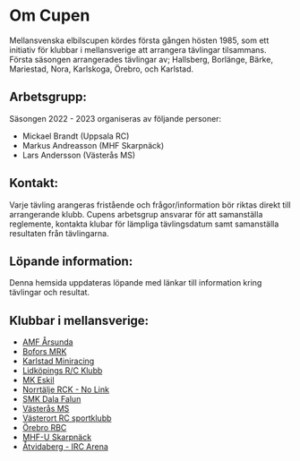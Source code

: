 # Om Cupen
Mellansvenska elbilscupen kördes första gången hösten 1985, som ett initiativ för klubbar i mellansverige att arrangera tävlingar tilsammans. Första säsongen arrangerades tävlingar av; Hallsberg, Borlänge, Bärke, Mariestad, Nora, Karlskoga, Örebro, och Karlstad.

## Arbetsgrupp:
Säsongen 2022 - 2023 organiseras av följande personer:
* Mickael Brandt (Uppsala RC)
* Markus Andreasson (MHF Skarpnäck)
* Lars Andersson (Västerås MS)

## Kontakt:
Varje tävling arangeras fristående och frågor/information bör riktas direkt till arrangerande klubb. Cupens arbetsgrup ansvarar för att samanställa reglemente, kontakta klubar för lämpliga tävlingsdatum samt samanställa resultaten från tävlingarna.

## Löpande information:
Denna hemsida uppdateras löpande med länkar till information kring tävlingar och resultat.

## Klubbar i mellansverige:
- [AMF Årsunda](http://amfrb.se)
- [Bofors MRK](http://www.boforsmrk.se/)
- [Karlstad Miniracing](https://www.kdmr.se)
- [Lidköpings R/C Klubb](https://www.lrck.se/)
- [MK Eskil](https://www.mkeskil.se)
- [Norrtälje RCK - No Link]()
- [SMK Dala Falun](https://smkdala.se/)
- [Västerås MS](www.vasterasms.se)
- [Västerort RC sportklubb](www.vrcsk.se/)
- [Örebro RBC](https://idrottonline.se/OrebroRadioBilClub-Bilsport)
- [MHF-U Skarpnäck](https://www.skarpnack.nu)
- [Åtvidaberg - IRC Arena](https://www.facebook.com/ircarena)
